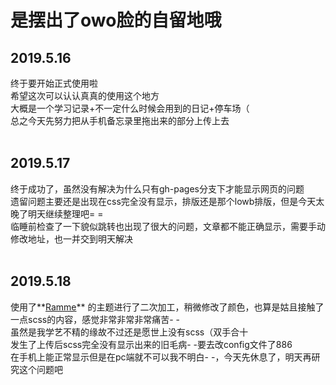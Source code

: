 是摆出了owo脸的自留地哦
==
## 2019.5.16
终于要开始正式使用啦<br>
希望这次可以认认真真的使用这个地方<br>
大概是一个学习记录+不一定什么时候会用到的日记+停车场（<br>
总之今天先努力把从手机备忘录里拖出来的部分上传上去<br>
<br>
## 2019.5.17<br>
终于成功了，虽然没有解决为什么只有gh-pages分支下才能显示网页的问题<br>
遗留问题主要还是出现在css完全没有显示，排版还是那个lowb排版，但是今天太晚了明天继续整理吧= =<br>
临睡前检查了一下貌似跳转也出现了很大的问题，文章都不能正确显示，需要手动修改地址，也一并交到明天解决<br>
<br>
## 2019.5.18<br>
使用了**[Ramme](http://taylantatli.github.io/Ramme)** 的主题进行了二次加工，稍微修改了颜色，也算是姑且接触了一点scss的内容，感觉非常非常非常痛苦- -<br>
虽然是我学艺不精的缘故不过还是愿世上没有scss（双手合十<br>
发生了上传后scss完全没有显示出来的旧毛病- -要去改config文件了886<br>
在手机上能正常显示但是在pc端就不可以我不明白- -，今天先休息了，明天再研究这个问题吧<br>
